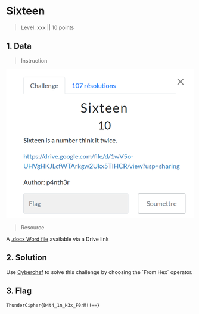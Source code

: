 # Sixteen

> Level: xxx || 10 points

## 1. Data

> Instruction

![Instruction Challenge Sixteen](challenge_sixteen.png)

> Resource

A [.docx Word file](https://drive.google.com/file/d/1wV5o-UHVgHKJLcfWTArkgw2Ukx5TIHCR/view?usp=sharing) available via a Drive link

## 2. Solution

Use [Cyberchef](https://cyberchef.org/#recipe=From_Hex('Auto')&input=NTQgNjggNzUgNmUgNjQgNjUgNzIgNDMgNjkgNzAgNjggNjUgNzIgN2IgNDQgMzQgNzQgMzQgNWYgMzEgNmUgNWYgNDggMzMgNzggNWYgNDYgMzAgNzIgNGQgMjEgMjEgM2QgM2QgN2Q) to solve this challenge by choosing the `From Hex` operator.


## 3. Flag
    
```text
ThunderCipher{D4t4_1n_H3x_F0rM!!==}
```

